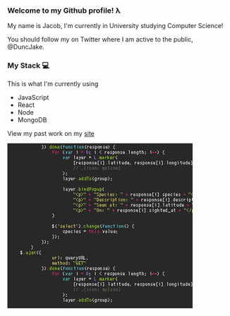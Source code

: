 ### Welcome to my Github profile! λ

My name is Jacob, I'm currently in University studying Computer Science!

You should follow my on Twitter where I am active to the public, @DuncJake.

### My Stack 💻

This is what I'm currently using

- JavaScript
- React
- Node
- MongoDB

View my past work on my [site](http://jacobduncan.me)

![](code.gif)
